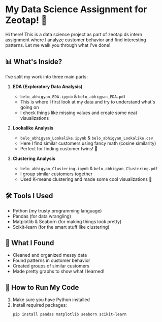 # My Data Science Assignment for Zeotap! 👋

Hi there! This is a data science project as part of zeotap ds intern assignment where I analyze customer behavior and find interesting patterns. Let me walk you through what I've done!

## 📊 What's Inside?

I've split my work into three main parts:

1. **EDA (Exploratory Data Analysis)** 
   - `belo_abhigyan_EDA.ipynb` & `belo_abhigyan_EDA.pdf`
   - This is where I first look at my data and try to understand what's going on
   - I check things like missing values and create some neat visualizations

2. **Lookalike Analysis** 
   - `belo_abhigyan_Lookalike.ipynb` & `belo_abhigyan_Lookalike.csv`
   - Here I find similar customers using fancy math (cosine similarity)
   - Perfect for finding customer twins! 👥

3. **Clustering Analysis**
   - `belo_abhigyan_Clustering.ipynb` & `belo_abhigyan_Clustering.pdf`
   - I group similar customers together
   - Used K-means clustering and made some cool visualizations 🎨

## 🛠️ Tools I Used

- Python (my trusty programming language)
- Pandas (for data wrangling)
- Matplotlib & Seaborn (for making things look pretty)
- Scikit-learn (for the smart stuff like clustering)

## 📝 What I Found

- Cleaned and organized messy data
- Found patterns in customer behavior
- Created groups of similar customers
- Made pretty graphs to show what I learned!

## 🚀 How to Run My Code

1. Make sure you have Python installed
2. Install required packages:
   ```bash
   pip install pandas matplotlib seaborn scikit-learn
